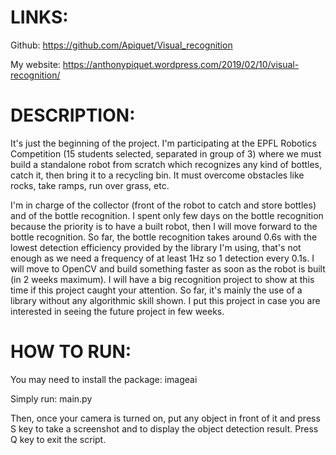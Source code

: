 # LINKS:

Github: https://github.com/Apiquet/Visual_recognition

My website: https://anthonypiquet.wordpress.com/2019/02/10/visual-recognition/


# DESCRIPTION:

It's just the beginning of the project. I'm participating at the EPFL Robotics Competition (15 students selected, separated in group of 3) where we must build a standalone robot 
from scratch which recognizes any kind of bottles, catch it, then bring it to a recycling bin. It must overcome obstacles like rocks, take ramps, run over grass, etc. 

I'm in charge of the collector (front of the robot to catch and store bottles) and of the bottle recognition. I spent only few days on the bottle recognition because the priority
is to have a built robot, then I will move forward to the bottle recognition. So far, the bottle recognition takes around 0.6s with the lowest detection efficiency provided by the
library I'm using, that's not enough as we need a frequency of at least 1Hz so 1 detection every 0.1s. I will move to OpenCV and build something faster as soon as the robot is
built (in 2 weeks maximum). I will have a big recognition project to show at this time if this project caught your attention. So far, it's mainly the use of a library without
any algorithmic skill shown. I put this project in case you are interested in seeing the future project in few weeks.



# HOW TO RUN:

You may need to install the package: imageai
	

Simply run: main.py

Then, once your camera is turned on, put any object in front of it and press S key to take a screenshot and to display the object detection result.
Press Q key to exit the script.